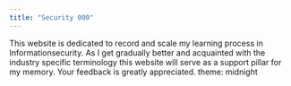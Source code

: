 ```yaml
---
title: "Security 000"
---
```

This website is dedicated to record and scale my learning process in Informationsecurity.
As I get gradually better and acquainted with the industry specific terminology this website will serve as a support pillar for my memory. 
Your feedback is greatly appreciated.
theme: midnight
